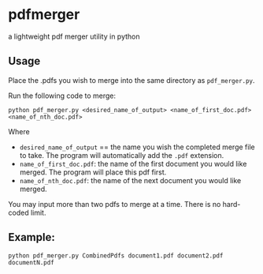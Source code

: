 # pdfmerger
a lightweight pdf merger utility in python

## Usage

Place the .pdfs you wish to merge into the same directory as `pdf_merger.py`.

Run the following code to merge:

`python pdf_merger.py <desired_name_of_output> <name_of_first_doc.pdf> <name_of_nth_doc.pdf>`

Where

- `desired_name_of_output` == the name you wish the completed merge file to take. The program will automatically add the `.pdf` extension.
- `name_of_first_doc.pdf`: the name of the first document you would like merged. The program will place this pdf first.
- `name_of_nth_doc.pdf`: the name of the next document you would like merged.

You may input more than two pdfs to merge at a time. There is no hard-coded limit.

## Example:
`python pdf_merger.py CombinedPdfs document1.pdf document2.pdf documentN.pdf`
